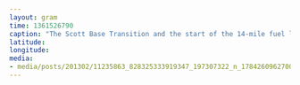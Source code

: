 ```yaml
---
layout: gram
time: 1361526790
caption: "The Scott Base Transition and the start of the 14-mile fuel line out to Pegasus."
latitude: 
longitude: 
media:
- media/posts/201302/11235863_828325333919347_197307322_n_17842609627000351.jpg
---
```

